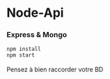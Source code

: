 ﻿#  Node-Api
### Express & Mongo

`npm install`
<br/> `npm start`
<br/><br/> Pensez à bien raccorder votre BD
